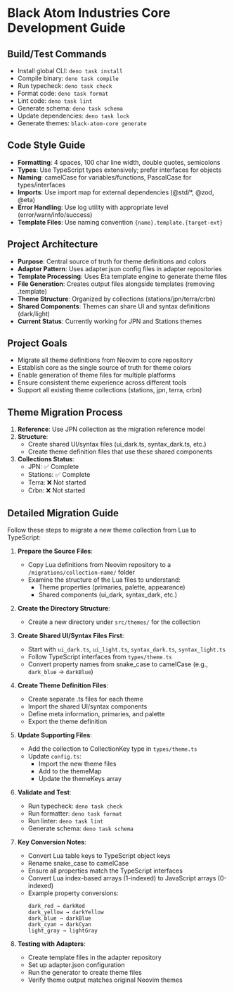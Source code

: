 # Black Atom Industries Core Development Guide

## Build/Test Commands

- Install global CLI: `deno task install`
- Compile binary: `deno task compile`
- Run typecheck: `deno task check`
- Format code: `deno task format`
- Lint code: `deno task lint`
- Generate schema: `deno task schema`
- Update dependencies: `deno task lock`
- Generate themes: `black-atom-core generate`

## Code Style Guide

- **Formatting**: 4 spaces, 100 char line width, double quotes, semicolons
- **Types**: Use TypeScript types extensively; prefer interfaces for objects
- **Naming**: camelCase for variables/functions, PascalCase for types/interfaces
- **Imports**: Use import map for external dependencies (@std/\*, @zod, @eta)
- **Error Handling**: Use log utility with appropriate level (error/warn/info/success)
- **Template Files**: Use naming convention `{name}.template.{target-ext}`

## Project Architecture

- **Purpose**: Central source of truth for theme definitions and colors
- **Adapter Pattern**: Uses adapter.json config files in adapter repositories
- **Template Processing**: Uses Eta template engine to generate theme files
- **File Generation**: Creates output files alongside templates (removing .template)
- **Theme Structure**: Organized by collections (stations/jpn/terra/crbn)
- **Shared Components**: Themes can share UI and syntax definitions (dark/light)
- **Current Status**: Currently working for JPN and Stations themes

## Project Goals

- Migrate all theme definitions from Neovim to core repository
- Establish core as the single source of truth for theme colors
- Enable generation of theme files for multiple platforms
- Ensure consistent theme experience across different tools
- Support all existing theme collections (stations, jpn, terra, crbn)

## Theme Migration Process

1. **Reference**: Use JPN collection as the migration reference model
2. **Structure**:
   - Create shared UI/syntax files (ui_dark.ts, syntax_dark.ts, etc.)
   - Create theme definition files that use these shared components
3. **Collections Status**:
   - JPN: ✅ Complete
   - Stations: ✅ Complete
   - Terra: ❌ Not started
   - Crbn: ❌ Not started

## Detailed Migration Guide

Follow these steps to migrate a new theme collection from Lua to TypeScript:

1. **Prepare the Source Files**:
   - Copy Lua definitions from Neovim repository to a `/migrations/collection-name/` folder
   - Examine the structure of the Lua files to understand:
     - Theme properties (primaries, palette, appearance)
     - Shared components (ui_dark, syntax_dark, etc.)

2. **Create the Directory Structure**:
   - Create a new directory under `src/themes/` for the collection

3. **Create Shared UI/Syntax Files First**:
   - Start with `ui_dark.ts`, `ui_light.ts`, `syntax_dark.ts`, `syntax_light.ts`
   - Follow TypeScript interfaces from `types/theme.ts`
   - Convert property names from snake_case to camelCase (e.g., `dark_blue` → `darkBlue`)

4. **Create Theme Definition Files**:
   - Create separate .ts files for each theme
   - Import the shared UI/syntax components
   - Define meta information, primaries, and palette
   - Export the theme definition

5. **Update Supporting Files**:
   - Add the collection to CollectionKey type in `types/theme.ts`
   - Update `config.ts`:
     - Import the new theme files
     - Add to the themeMap
     - Update the themeKeys array

6. **Validate and Test**:
   - Run typecheck: `deno task check`
   - Run formatter: `deno task format`
   - Run linter: `deno task lint`
   - Generate schema: `deno task schema`

7. **Key Conversion Notes**:
   - Convert Lua table keys to TypeScript object keys
   - Rename snake_case to camelCase
   - Ensure all properties match the TypeScript interfaces
   - Convert Lua index-based arrays (1-indexed) to JavaScript arrays (0-indexed)
   - Example property conversions:
     ```
     dark_red → darkRed
     dark_yellow → darkYellow
     dark_blue → darkBlue
     dark_cyan → darkCyan
     light_gray → lightGray
     ```

8. **Testing with Adapters**:
   - Create template files in the adapter repository
   - Set up adapter.json configuration
   - Run the generator to create theme files
   - Verify theme output matches original Neovim themes
